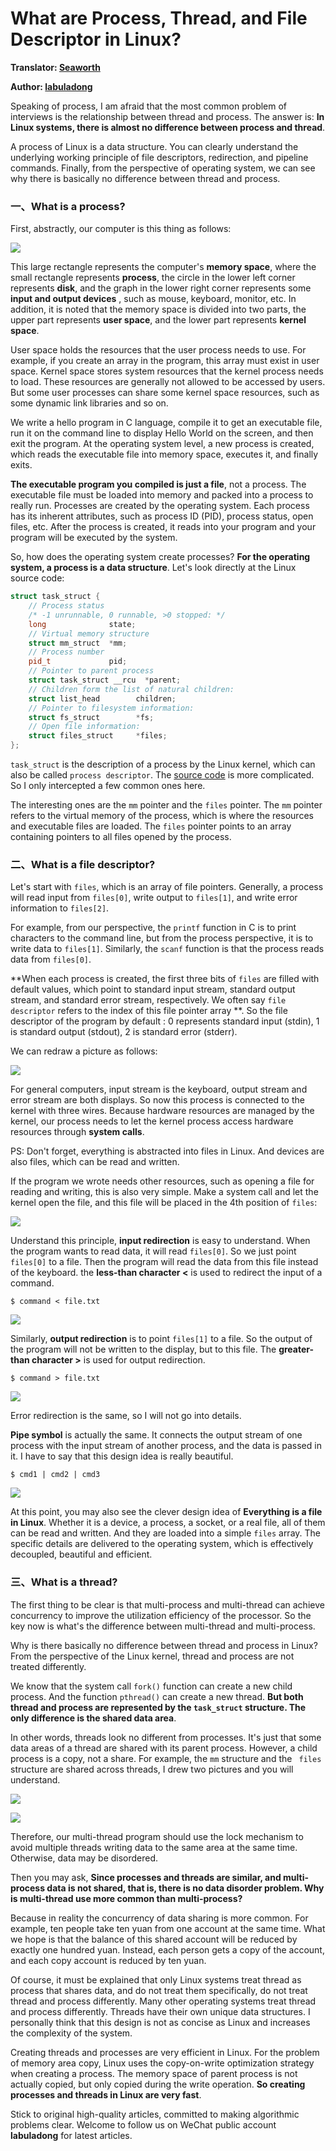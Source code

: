 # What are Process, Thread, and File Descriptor in Linux? 

**Translator: [Seaworth](https://github.com/Seaworth)**

**Author: [labuladong](https://github.com/labuladong)**

Speaking of process, I am afraid that the most common problem of interviews is the relationship between thread and process. The answer is: **In Linux systems, there is almost no difference between process and thread**.

A process of Linux is a data structure. You can clearly understand the underlying working principle of file descriptors, redirection, and pipeline commands. Finally, from the perspective of operating system, we can see why there is basically no difference between thread and process.

### 一、What is a process?

First, abstractly, our computer is this thing as follows:

![](../pictures/linuxProcess/1.jpg)

This large rectangle represents the computer's **memory space**, where the small rectangle represents **process**, the circle in the lower left corner represents **disk**, and the graph in the lower right corner represents some **input and output devices** , such as mouse, keyboard, monitor, etc. In addition, it is noted that the memory space is divided into two parts, the upper part represents **user space**, and the lower part represents **kernel space**.

User space holds the resources that the user process needs to use. For example, if you create an array in the program, this array must exist in user space. Kernel space stores system resources that the kernel process needs to load. These resources are generally not allowed to be accessed by users. But some user processes can share some kernel space resources, such as some dynamic link libraries and so on.

We write a hello program in C language, compile it to get an executable file, run it on the command line to display Hello World on the screen, and then exit the program. At the operating system level, a new process is created, which reads the executable file into memory space, executes it, and finally exits.

**The executable program you compiled is just a file**, not a process. The executable file must be loaded into memory and packed into a process to really run. Processes are created by the operating system. Each process has its inherent attributes, such as process ID (PID), process status, open files, etc. After the process is created, it reads into your program and your program will be executed by the system.

So, how does the operating system create processes? **For the operating system, a process is a data structure**. Let's look directly at the Linux source code:

```cpp
struct task_struct {
	// Process status 
    /* -1 unrunnable, 0 runnable, >0 stopped: */
	long			  state;
	// Virtual memory structure
	struct mm_struct  *mm;
	// Process number
	pid_t			  pid;
	// Pointer to parent process
	struct task_struct __rcu  *parent;
	// Children form the list of natural children:
	struct list_head		children;
	// Pointer to filesystem information:
	struct fs_struct		*fs;
	// Open file information:
	struct files_struct		*files;
};
```

`task_struct` is the description of a process by the Linux kernel, which can also be called `process descriptor`. The [source code](https://github.com/torvalds/linux/blob/master/include/linux/sched.h) is more complicated. So I only intercepted a few common ones here.

The interesting ones are the `mm` pointer and the `files` pointer. The `mm`  pointer refers to the virtual memory of the process, which is where the resources and executable files are loaded. The `files` pointer points to an array containing pointers to all files opened by the process.

### 二、What is a file descriptor?

Let's start with `files`, which is an array of file pointers. Generally, a process will read input from `files[0]`, write output to `files[1]`, and write error information to `files[2]`.

For example, from our perspective, the `printf` function in C is to print characters to the command line, but from the process perspective, it is to write data to `files[1]`. Similarly, the `scanf` function is that the process reads data from `files[0]`.

**When each process is created, the first three bits of `files` are filled with default values, which point to standard input stream, standard output stream, and standard error stream, respectively. We often say `file descriptor` refers to the index of this file pointer array **. So the file descriptor of the program by default : 0 represents standard input (stdin), 1 is standard output (stdout), 2 is standard error (stderr).

We can redraw a picture as follows:

![](../pictures/linuxProcess/2.jpg)

For general computers, input stream is the keyboard, output stream and error stream are both displays. So now this process is connected to the kernel with three wires. Because hardware resources are managed by the kernel, our process needs to let the kernel process access hardware resources through **system calls**.

PS: Don't forget, everything is abstracted into files  in Linux. And devices are also files, which can be read and written.

If the program we wrote needs other resources, such as opening a file for reading and writing, this is also very simple. Make a system call and let the kernel open the file, and this file will be placed in the 4th position of `files`:

![](../pictures/linuxProcess/3.jpg)

Understand this principle, **input redirection** is easy to understand. When the program wants to read data, it will read `files[0]`. So we just point `files[0]` to a file. Then the program will read the data from this file instead of the keyboard. the **less-than character <** is used to redirect the input of a command.

```shell
$ command < file.txt
```

![](../pictures/linuxProcess/5.jpg)

Similarly, **output redirection** is to point `files[1]` to a file. So the output of the program will not be written to the display, but to this file. The **greater-than character >** is used for output redirection.

```shell
$ command > file.txt
```

![](../pictures/linuxProcess/4.jpg)

Error redirection is the same, so I will not go into details.

**Pipe symbol** is actually the same. It connects the output stream of one process with the input stream of another process, and the data is passed in it. I have to say that this design idea is really beautiful.

```shell
$ cmd1 | cmd2 | cmd3
```

![](../pictures/linuxProcess/6.jpg)

At this point, you may also see the clever design idea of **Everything is a file in Linux**. Whether it is a device, a process, a socket, or a real file, all of them can be read and written. And they are loaded into a simple `files` array. The specific details are delivered to the operating system, which is effectively decoupled, beautiful and efficient.

### 三、What is a thread?

The first thing to be clear is that multi-process and multi-thread can achieve concurrency to improve the utilization efficiency of the processor. So the key now is what's the difference between multi-thread and multi-process.

Why is there basically no difference between thread and process in Linux? From the perspective of the Linux kernel, thread and process are not treated differently. 

We know that the system call `fork()` function can create a new child process. And the function `pthread()` can create a new thread. **But both thread and process are represented by the `task_struct` structure. The only difference is the shared data area**.

In other words, threads look no different from processes. It's just that some data areas of a thread are shared with its parent process. However, a child process is a copy, not a share. For example, the `mm` structure and the ` files` structure are shared across threads, I drew two pictures and you will understand.

![](../pictures/linuxProcess/7.jpg)

![](../pictures/linuxProcess/8.jpg)

Therefore, our multi-thread program should use the lock mechanism to avoid multiple threads writing data to the same area at the same time. Otherwise, data may be disordered.

Then you may ask, **Since processes and threads are similar, and multi-process data is not shared, that is, there is no data disorder problem. Why is multi-thread use more common than multi-process?**

Because in reality the concurrency of data sharing is more common. For example, ten people take ten yuan from one account at the same time. What we hope is that the balance of this shared account will be reduced by exactly one hundred yuan. Instead, each person gets a copy of the account, and each copy account is reduced by ten yuan.

Of course, it must be explained that only Linux systems treat thread as process that shares data, and do not treat them specifically, do not treat thread and process differently. Many other operating systems treat thread and process differently. Threads have their own unique data structures. I personally think that this design is not as concise as Linux and increases the complexity of the system.

Creating threads and processes are very efficient in Linux. For the problem of memory area copy, Linux uses the copy-on-write optimization strategy when creating a process. The memory space of parent process is not actually copied, but only copied during the write operation. **So creating processes and threads in Linux are very fast**. 

Stick to original high-quality articles, committed to making algorithmic problems clear. Welcome to follow us on WeChat public account **labuladong** for latest articles.
